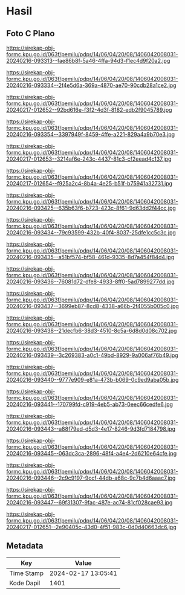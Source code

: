 # Hasil

## Foto C Plano

https://sirekap-obj-formc.kpu.go.id/063f/pemilu/pdpr/14/06/04/20/08/1406042008031-20240216-093313--fae86b8f-5a46-4ffa-94d3-f1ec4d9f20a2.jpg

https://sirekap-obj-formc.kpu.go.id/063f/pemilu/pdpr/14/06/04/20/08/1406042008031-20240216-093334--2f4e5d6a-369a-4870-ae70-90cdb28a1ce2.jpg

https://sirekap-obj-formc.kpu.go.id/063f/pemilu/pdpr/14/06/04/20/08/1406042008031-20240217-012652--92bd616e-f3f2-4d3f-8182-edb2f9045789.jpg

https://sirekap-obj-formc.kpu.go.id/063f/pemilu/pdpr/14/06/04/20/08/1406042008031-20240216-093354--3397949f-8459-4ffe-a221-829a4a9b70e3.jpg

https://sirekap-obj-formc.kpu.go.id/063f/pemilu/pdpr/14/06/04/20/08/1406042008031-20240217-012653--3214af6e-243c-4437-81c3-cf2eead4c137.jpg

https://sirekap-obj-formc.kpu.go.id/063f/pemilu/pdpr/14/06/04/20/08/1406042008031-20240217-012654--f925a2c4-8b4a-4e25-b51f-b75941a32731.jpg

https://sirekap-obj-formc.kpu.go.id/063f/pemilu/pdpr/14/06/04/20/08/1406042008031-20240216-093425--635b63f6-b723-423c-8f61-9d63dd2f44cc.jpg

https://sirekap-obj-formc.kpu.go.id/063f/pemilu/pdpr/14/06/04/20/08/1406042008031-20240216-093434--79c93599-432b-40f4-8037-25dfe1cc5c3c.jpg

https://sirekap-obj-formc.kpu.go.id/063f/pemilu/pdpr/14/06/04/20/08/1406042008031-20240216-093435--a51bf574-bf58-461d-9335-8d7a454f84d4.jpg

https://sirekap-obj-formc.kpu.go.id/063f/pemilu/pdpr/14/06/04/20/08/1406042008031-20240216-093436--76081d72-dfe8-4933-8ff0-5ad7899277dd.jpg

https://sirekap-obj-formc.kpu.go.id/063f/pemilu/pdpr/14/06/04/20/08/1406042008031-20240216-093437--3699eb87-8cd8-4338-a66b-2f4055b005c0.jpg

https://sirekap-obj-formc.kpu.go.id/063f/pemilu/pdpr/14/06/04/20/08/1406042008031-20240216-093438--21decfb6-38d3-4510-8c5a-6d8d0d08c702.jpg

https://sirekap-obj-formc.kpu.go.id/063f/pemilu/pdpr/14/06/04/20/08/1406042008031-20240216-093439--3c269383-a0c1-49bd-8929-9a006af76b49.jpg

https://sirekap-obj-formc.kpu.go.id/063f/pemilu/pdpr/14/06/04/20/08/1406042008031-20240216-093440--9777e909-e81a-473b-b069-0c9ed9aba05b.jpg

https://sirekap-obj-formc.kpu.go.id/063f/pemilu/pdpr/14/06/04/20/08/1406042008031-20240216-093441--170799fd-c919-4eb5-ab73-0eec66cedfe6.jpg

https://sirekap-obj-formc.kpu.go.id/063f/pemilu/pdpr/14/06/04/20/08/1406042008031-20240216-093443--a88f79ed-d5d3-4e17-8246-9d3fd7184798.jpg

https://sirekap-obj-formc.kpu.go.id/063f/pemilu/pdpr/14/06/04/20/08/1406042008031-20240216-093445--063dc3ca-2896-48f4-a4e4-2d6210e64cfe.jpg

https://sirekap-obj-formc.kpu.go.id/063f/pemilu/pdpr/14/06/04/20/08/1406042008031-20240216-093446--2c9c9197-9ccf-44db-a68c-9c7b4d6aaac7.jpg

https://sirekap-obj-formc.kpu.go.id/063f/pemilu/pdpr/14/06/04/20/08/1406042008031-20240216-093447--69f31307-9fac-487e-ac74-81cf028cae93.jpg

https://sirekap-obj-formc.kpu.go.id/063f/pemilu/pdpr/14/06/04/20/08/1406042008031-20240217-012651--2e90405c-43d0-4f51-983c-0d0d40663dc6.jpg


## Metadata

| Key        | Value               |
| ---------- | ------------------- |
| Time Stamp | 2024-02-17 13:05:41 |
| Kode Dapil | 1401                |



